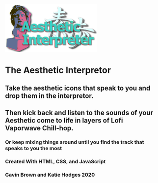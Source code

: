 <img src="images/logo.svg" width="300">

# The Aesthetic Interpretor

## Take the aesthetic icons that speak to you and drop them in the interpretor.

## Then kick back and listen to the sounds of your Aesthetic come to life in layers of Lofi Vaporwave Chill-hop.
### Or keep mixing things around until you find the track that speaks to you the most


### Created With HTML, CSS, and JavaScript

### Gavin Brown and Katie Hodges 2020
